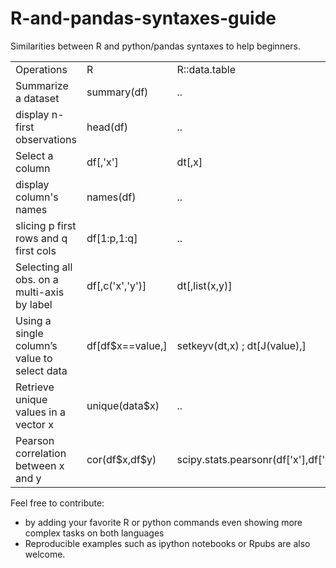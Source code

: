 R-and-pandas-syntaxes-guide
===========================

Similarities between R and python/pandas syntaxes to help beginners.

 <table style="width:100%">
  <tr>
    <td>Operations</td>
    <td>R</td>
    <td>R::data.table</td>
    <td>R::dplyr</td>
    <td>pandas</td>
  </tr>
  <tr>
    <td>Summarize a dataset</td>
    <td>summary(df)</td>
    <td>..</td>
    <td>..</td>
    <td>data.describe()</td>
  </tr>
  <tr>
    <td>display n-first observations</td>
    <td>head(df)</td>
    <td>..</td>
    <td>..</td>
    <td>df.head()</td>
  </tr>
  <tr>
    <td>Select a column</td>
    <td>df[,'x']</td>
    <td>dt[,x]</td>
    <td>select(df,x)</td>
    <td>df['x']</td>
  </tr>
  <tr>
    <td>display column's names</td>
    <td>names(df)</td>
    <td>..</td>
    <td>..</td>
    <td>df.columns</td>
  </tr>
  <tr>
    <td>slicing p first rows and q first cols</td>
    <td>df[1:p,1:q]</td>
    <td>..</td>
    <td>..</td>
    <td>df.iloc[:(p-1),:(q-1)]</td>
  </tr>
  <tr>
    <td>Selecting all obs. on a multi-axis by label</td>
    <td>df[,c('x','y')]</td>
    <td>dt[,list(x,y)]</td>
    <td>select(df,x,y)</td>
    <td>df.loc[:,['x,'y']]</td>
  </tr>
  <tr>
    <td>Using a single column’s value to select data</td>
    <td>df[df$x==value,]</td>
    <td>setkeyv(dt,x) ; dt[J(value),]</td>
    <td>df %>% select(df,x) %>% filter(df,x==value)</td>
    <td>df[df.x==value]</td>
  </tr>
  <tr>
    <td>Retrieve unique values in a vector x</td>
    <td>unique(data$x)</td>
    <td>..</td>
    <td>..</td>
    <td>data.drop_duplicates([x])</td>
  </tr>
  <tr>
  <td>Pearson correlation between x and y</td>
  <td>cor(df$x,df$y)</td>
  <td>scipy.stats.pearsonr(df['x'],df['y'])</td>
  <td></td>
  <td></td>
  </tr>
</table> 


Feel free to contribute:
* by adding your favorite R or python commands even showing more complex tasks on both languages
* Reproducible examples such as ipython notebooks or Rpubs are also welcome.
